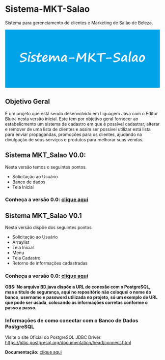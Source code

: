 # Sistema-MKT-Salao
Sistema para gerenciamento de clientes e Marketing de Salão de Beleza.

![](https://github.com/rafhaelom/Sistema-MKT-Salao/blob/main/logo.png)

## Objetivo Geral
É um projeto que está sendo desenvolvido em Liguagem Java com o Editor BlueJ nesta versão inicial. 
Este tem por objetivo geral fornecer ao estabelicmento um sistema de cadastro em que é possível cadastrar, alterar e 
remover de uma lista de clientes e assim ser possível utilizar está lista para enviar propagandas, promoções para os 
clientes, ajudando na divulgação de seus serviços e produtos para melhorar suas vendas.

## Sistema MKT_Salao V0.0: 
Nesta versão temos o seguintes pontos.
* Solicitação ao Usuário
* Banco de dados
* Tela Inicial
### Conheça a versão 0.0: [clique aqui](https://github.com/rafhaelom/Sistema-MKT-Salao/tree/main/Vers%C3%B5es/V0.0)

## Sistema MKT_Salao V0.1
Nesta versão dispõe dos seguintes pontos.
* Solicitação ao Usuário
* Arraylist
* Tela Inicial
* Menu
* Tela Cadastro
* Retorno de informações cadastradas
### Conheça a versão 0.0: [clique aqui]()

**OBS: No arquivo BD.java dispõe a URL de conexão com o PostgreSQL, mas a título de segurança, aqui no repositório não coloquei o nome do banco, username e password utilizada no projeto, só um exemplo de URL que pode ser usada, colocando as informações corretas conforme o passo a passo.**

### Informações de como conectar com o Banco de Dados PostgreSQL
Visite o site Oficial do PostgreSQL JDBC Driver.
https://jdbc.postgresql.org/documentation/head/connect.html

**Documentação:** [clique aqui](https://github.com/rafhaelom/Sistema-MKT-Salao/blob/main/Sistema_MKT_Salao.pdf)
